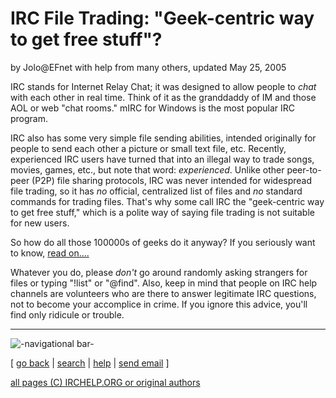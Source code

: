 # IRC File Trading: "Geek-centric way to get free stuff"?

by Jolo@EFnet with help from many others, updated May 25, 2005

IRC stands for Internet Relay Chat; it was designed to allow people to _chat_
with each other in real time. Think of it as the granddaddy of IM and those
AOL or web "chat rooms." mIRC for Windows is the most popular IRC program.

IRC also has some very simple file sending abilities, intended originally for
people to send each other a picture or small text file, etc. Recently,
experienced IRC users have turned that into an illegal way to trade songs,
movies, games, etc., but note that word: _experienced_. Unlike other peer-to-
peer (P2P) file sharing protocols, IRC was never intended for widespread file
trading, so it has _no_ official, centralized list of files and _no_ standard
commands for trading files. That's why some call IRC the "geek-centric way to
get free stuff," which is a polite way of saying file trading is not suitable
for new users.

So how do all those 100000s of geeks do it anyway? If you seriously want to
know, [read on....](war2.html)

Whatever you do, please _don't_ go around randomly asking strangers for files
or typing "!list" or "@find". Also, keep in mind that people on IRC help
channels are volunteers who are there to answer legitimate IRC questions, not
to become your accomplice in crime. If you ignore this advice, you'll find
only ridicule or trouble.

* * *

![-navigational bar-](/irchelp/Pix/ihnavbar.gif)

[ [go back](/irchelp/) | [search](/irchelp/search_engine.cgi) |
[help](/irchelp/help.html) | [send email](/irchelp/mail.cgi) ]

[all pages (C) IRCHELP.ORG or original authors](/irchelp/credit.html)

